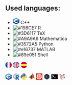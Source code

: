 ## Used languages:

* <img src="icons/cpp.png" width="20" height="20"> C++
* ![#198CE7](https://via.placeholder.com/15/198CE7/000000?text=+) R
* ![#3D6117](https://via.placeholder.com/15/3D6117/000000?text=+) TeX
* ![#A9A9A9](https://via.placeholder.com/15/A9A9A9/000000?text=+) Mathematica
* ![#3572A5](https://via.placeholder.com/15/3572A5/000000?text=+) Python
* ![#e16737](https://via.placeholder.com/15/e16737/000000?text=+) MATLAB
* ![#89e051](https://via.placeholder.com/15/89e051/000000?text=+) Shell

<img src="icons/france.png" width="20" height="20"> <img src="icons/united-kingdom.png" width="20" height="20"> <img src="icons/spain.png" width="20" height="20">

<img src="icons/cpp.png" width="20" height="20"> <img src="icons/r.png" width="20" height="20"> <img src="icons/python.png" width="20" height="20"> <img src="icons/matlab.png" width="20" height="20"> <img src="icons/mathematica.png" width="20" height="20"> <img src="icons/bash.png" width="20" height="20"> <img src="icons/shell.png" width="20" height="20"> <img src="icons/tex.png" width="20" height="20">